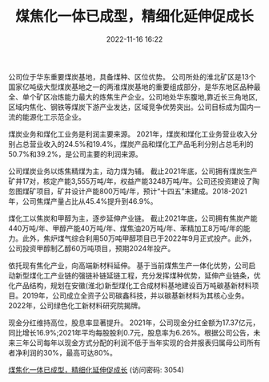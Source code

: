 ﻿---
title: 煤焦化一体已成型，精细化延伸促成长
date: 2022-11-16 16:22
tags:
- 淮北矿业 
updated: 1970-01-01 08:00:00
---

公司位于华东重要煤炭基地，具备煤种、区位优势。
公司所处的淮北矿区是13个国家亿吨级大型煤炭基地之一的两淮煤炭基地的重要组成部分，是华东地区品种最全、单个矿区冶炼能力最大的炼焦生产企业。公司地处华东腹地,靠近长三角地区,区域内焦化、钢铁等煤炭下游产业发达，区域竞争优势突出。公司目标成为国内一流的能源化工示范企业。

煤炭业务和煤化工业务是利润主要来源。
2021年，煤炭和煤化工业务营业收入分别占总营业收入的24.5%和19.4%，煤炭产品和煤化工产品毛利分别占总毛利的50.7%和39.2%，是公司主要的利润来源。
<!-- more -->
公司煤炭业务以炼焦精煤为主，动力煤为辅。
截止2021年底，公司拥有煤炭生产矿井17对，核定产能3,555万吨/年，权益产能3248万吨/年。公司还投资建设了陶忽图煤矿项目，矿井设计产能800万吨/年，预计“十四五”末建成。2018-2021年，公司焦煤产量占比从45.4%提升到46.9%。

煤化工以焦炭和甲醇为主，逐步延伸产业链。
截止2021年底，公司拥有焦炭产能440万吨/年、甲醇产能40万吨/年、煤焦油20万吨/年、苯精加工8万吨/年的能力。此外，焦炉煤气综合利用50万吨甲醇项目已于2022年9月正式投产。此外，公司投资甲醇制乙醇60万吨项目，预期2024年投产。

依托现有焦化产业，向高端新材料延伸。
基于当前煤焦生产一体化优势，公司启动新型煤化工产业链的强链补链延链工程，充分发挥煤种优势，延伸产业链条，优化产品结构，规划在安徽(淮北)新型煤化工合成材料基地建设百万吨碳基新材料项目。2019年，公司成立全资子公司碳鑫科技，并以碳基新材料为其核心业务。2022年，公司绿色化工新材料研究院揭牌。

现金分红维持高位，股息率显著提升。
2021年，公司现金分红金额为17.37亿元，同比增长16.9%;2021年平均每股股利0.7元，股息率为6.26%。根据公司公告，未来三年公司每年以现金方式分配的利润不低于当年实现的合并报表归属母公司所有者净利润的30%，最高可达80%。

[煤焦化一体已成型，精细化延伸促成长](https://url12.ctfile.com/f/3948612-724538156-3340b2?p=3054)
(访问密码: 3054)




